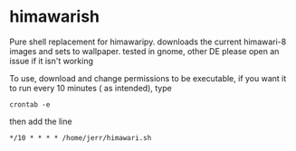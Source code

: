 # himawarish
Pure shell replacement for himawaripy. downloads the current himawari-8 images and sets to wallpaper. tested in gnome, other DE please open an issue if it isn't working


To use, download and change permissions to be executable, if you want it to run every 10 minutes ( as intended), type

    crontab -e

  then add the line

    */10 * * * * /home/jerr/himawari.sh
